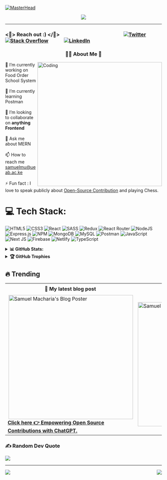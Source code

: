 [![MasterHead](https://www.techcronus.com/assets/images/HireReactNativeDeveloper.png)](https://engeniusam.github.io/portfolio.com/)

<!--<h1 align="center">Hi 👋, I'm Samuel Macharia</h1>-->

<p align="center">
  <img src="https://readme-typing-svg.herokuapp.com?color=0d8eceF&size=30&center=true&vCenter=true&width=550&height=70&lines=Hi+👋,+I'm+Samuel+Macharia;+A+Frontend+Software+Engineer+💻;Open+Source+Contributor+🤓;A+Technical+Writer+and+blogger+🕵;">
</p>

<hr>



### <📨> Reach out :) </📨>  &nbsp; &nbsp; &nbsp; &nbsp; &nbsp; &nbsp;  &nbsp; &nbsp; &nbsp; &nbsp; &nbsp; &nbsp;  &nbsp; &nbsp; &nbsp; &nbsp; &nbsp; &nbsp; &nbsp; &nbsp; &nbsp; &nbsp; &nbsp; &nbsp; &nbsp; &nbsp; [![Twitter](https://img.shields.io/badge/Twitter-%231DA1F2.svg?logo=Twitter&logoColor=white)](https://twitter.com/Engeniusam)   &nbsp; &nbsp; &nbsp; &nbsp; &nbsp; &nbsp;  [![Stack Overflow](https://img.shields.io/badge/-Stackoverflow-FE7A16?logo=stack-overflow&logoColor=white)](https://stackoverflow.com/users/13606100) &nbsp; &nbsp; &nbsp; &nbsp; &nbsp; &nbsp; [![LinkedIn](https://img.shields.io/badge/LinkedIn-%230077B5.svg?logo=linkedin&logoColor=white)](https://linkedin.com/in/Engeniusam)

<h3 align="center"> 👨‍💻 About Me 🧾</h3>
<img align="right" alt="Coding" width="400"  src="https://media.giphy.com/media/qgQUggAC3Pfv687qPC/giphy.gif">
🔭 I’m currently working on Food Order School System<br><br>🌱 I’m currently learning Postman<br><br>👯 I’m looking to collaborate on <b>anything Frontend</b> <br> <br>💬 Ask me about MERN<br><br>📫 How to reach me <a href="samuelmu@ueab.ac.ke" target="_blank">samuelmu@ueab.ac.ke</a><br><br>⚡ Fun fact : I love to speak publicly about <a href="https://hashnode.com/@Engeniusam">Open-Source Contribution</a> and playing Chess. 









# 💻 Tech Stack: 
![HTML5](https://img.shields.io/badge/html5-%23E34F26.svg?style=for-the-badge&logo=html5&logoColor=white) ![CSS3](https://img.shields.io/badge/css3-%231572B6.svg?style=for-the-badge&logo=css3&logoColor=white) ![React](https://img.shields.io/badge/react-%2320232a.svg?style=for-the-badge&logo=react&logoColor=%2361DAFB) ![SASS](https://img.shields.io/badge/SASS-hotpink.svg?style=for-the-badge&logo=SASS&logoColor=white) ![Redux](https://img.shields.io/badge/redux-%23593d88.svg?style=for-the-badge&logo=redux&logoColor=white) ![React Router](https://img.shields.io/badge/React_Router-CA4245?style=for-the-badge&logo=react-router&logoColor=white) ![NodeJS](https://img.shields.io/badge/node.js-6DA55F?style=for-the-badge&logo=node.js&logoColor=white) ![Express.js](https://img.shields.io/badge/express.js-%23404d59.svg?style=for-the-badge&logo=express&logoColor=%2361DAFB)  ![NPM](https://img.shields.io/badge/NPM-%23000000.svg?style=for-the-badge&logo=npm&logoColor=white) ![MongoDB](https://img.shields.io/badge/MongoDB-%234ea94b.svg?style=for-the-badge&logo=mongodb&logoColor=white) ![MySQL](https://img.shields.io/badge/mysql-%2300f.svg?style=for-the-badge&logo=mysql&logoColor=white) ![Postman](https://img.shields.io/badge/Postman-FF6C37?style=for-the-badge&logo=postman&logoColor=white)  ![JavaScript](https://img.shields.io/badge/javascript-%23323330.svg?style=for-the-badge&logo=javascript&logoColor=%23F7DF1E) ![Next JS](https://img.shields.io/badge/Next-black?style=for-the-badge&logo=next.js&logoColor=white) ![Firebase](https://img.shields.io/badge/firebase-%23039BE5.svg?style=for-the-badge&logo=firebase) ![Netlify](https://img.shields.io/badge/netlify-%23000000.svg?style=for-the-badge&logo=netlify&logoColor=#00C7B7)   ![TypeScript](https://img.shields.io/badge/typescript-%23007ACC.svg?style=for-the-badge&logo=typescript&logoColor=white)


<details>
  <summary><b>📊 GitHub Stats:</b></summary>
 If you like my A++ stats 🥧, then you can make your own by checking out the [GitHub Readme Stats Repo](https://github.com/anuraghazra/github-readme-stats) and 🔥 [GitHub Readme Streak Stats](https://github-readme-streak-stats.herokuapp.com/demo/).

![](https://github-readme-stats.vercel.app/api?username=Engeniusam&theme=dark&hide_border=false&include_all_commits=false&count_private=false)<br/>
![](https://github-readme-streak-stats.herokuapp.com/?user=Engeniusam&theme=dark&hide_border=false)<br/>
![](https://github-readme-stats.vercel.app/api/top-langs/?username=Engeniusam&theme=dark&hide_border=false&include_all_commits=false&count_private=false&layout=compact)
 </details>
 <details>
<summary> <b>🏆 GitHub Trophies </b></summary>
  
![](https://github-profile-trophy.vercel.app/?username=Engeniusam&theme=radical&no-frame=false&no-bg=true&margin-w=4)
  

</details>

## 🔥 Trending
<table>
  <tr>
     <th>📝 My latest blog post</th>
    <th>🐦 Top Daily Dev Articles Read</th>
  </tr>
  <tr>
     <td>
      <a href="https://engeniusam.hashnode.dev/beginners-guide-to-contributing-to-open-source-projects"><img align="right" src="https://t4.ftcdn.net/jpg/01/35/11/89/360_F_135118931_mt4u5iXT3jlQuibmtzZ6FxiFI2M9ZUwB.webp"  width="400" alt="Samuel Macharia's Blog Poster"/> <br><strong>Click here 👉 Empowering Open Source Contributions with ChatGPT.</strong></a>
 </td>
<td><a href="https://app.daily.dev/Engeniusam"><img align="left" src="https://api.daily.dev/devcards/328948c7fe6d4ba9a501048b90380ddb.png?r=pux" width="400" alt="Samuel Macharia's Dev Card"/></a></td>
 </tr>
  
</table>


### ✍️ Random Dev Quote
![](https://quotes-github-readme.vercel.app/api?type=horizontal&theme=radical)

---
<a href="https://www.buymeacoffee.com/engeniusam"><img align="right" src="https://img.buymeacoffee.com/button-api/?text=Buy me a coffee&emoji=&slug=engeniusam&button_colour=BD5FFF&font_colour=ffffff&font_family=Cookie&outline_colour=000000&coffee_colour=FFDD00" /></a>

[![](https://visitcount.itsvg.in/api?id=Engeniusam&icon=0&color=0)](https://visitcount.itsvg.in)

<!-- Proudly created with GPRM ( https://gprm.itsvg.in ) -->
